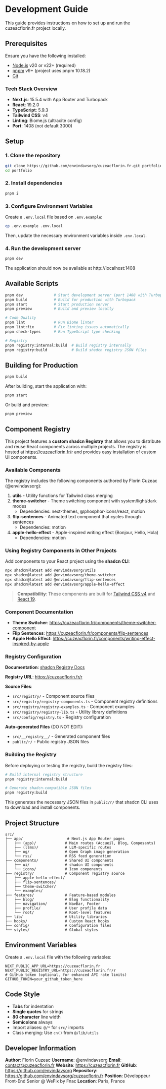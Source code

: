 # Development Guide

This guide provides instructions on how to set up and run the cuzeacflorin.fr project locally.

## Prerequisites

Ensure you have the following installed:

- [Node.js](https://nodejs.org/) v20 or v22+ (required)
- [pnpm](https://pnpm.io/) v9+ (project uses pnpm 10.18.2)
- [Git](https://git-scm.com/)

### Tech Stack Overview

- **Next.js**: 15.5.4 with App Router and Turbopack
- **React**: 19.2.0
- **TypeScript**: 5.9.3
- **Tailwind CSS**: v4
- **Linting**: Biome.js (ultracite config)
- **Port**: 1408 (not default 3000)

## Setup

### 1. Clone the repository

```bash
git clone https://github.com/envindavsorg/cuzeacflorin.fr.git portfolio
cd portfolio
```

### 2. Install dependencies

```bash
pnpm i
```

### 3. Configure Environment Variables

Create a `.env.local` file based on `.env.example`:

```bash
cp .env.example .env.local
```

Then, update the necessary environment variables inside `.env.local`.

### 4. Run the development server

```bash
pnpm dev
```

The application should now be available at http://localhost:1408

## Available Scripts

```bash
pnpm dev              # Start development server (port 1408 with Turbopack)
pnpm build            # Build for production with Turbopack
pnpm start            # Start production server
pnpm preview          # Build and preview locally

# Code Quality
pnpm lint             # Run Biome linter
pnpm lint:fix         # Fix linting issues automatically
pnpm check-types      # Run TypeScript type checking

# Registry
pnpm registry:internal:build  # Build registry internally
pnpm registry:build           # Build shadcn registry JSON files
```

## Building for Production

```bash
pnpm build
```

After building, start the application with:

```bash
pnpm start
```

Or build and preview:

```bash
pnpm preview
```

## Component Registry

This project features a **custom shadcn Registry** that allows you to distribute and reuse React components across multiple projects. The registry is hosted at https://cuzeacflorin.fr/r and provides easy installation of custom UI components.

### Available Components

The registry includes the following components authored by Florin Cuzeac (@envindavsorg):

1. **utils** - Utility functions for Tailwind class merging
2. **theme-switcher** - Theme switching component with system/light/dark modes
   - Dependencies: next-themes, @phosphor-icons/react, motion
3. **flip-sentences** - Animated text component that cycles through sentences
   - Dependencies: motion
4. **apple-hello-effect** - Apple-inspired writing effect (Bonjour, Hello, Hola)
   - Dependencies: motion

### Using Registry Components in Other Projects

Add components to your React project using the **shadcn CLI**:

```bash
npx shadcn@latest add @envindavsorg/utils
npx shadcn@latest add @envindavsorg/theme-switcher
npx shadcn@latest add @envindavsorg/flip-sentences
npx shadcn@latest add @envindavsorg/apple-hello-effect
```

> **Compatibility**: These components are built for [Tailwind CSS v4](https://tailwindcss.com/blog/tailwindcss-v4) and [React 19](https://react.dev/blog/2024/12/05/react-19).

### Component Documentation

- **Theme Switcher**: https://cuzeacflorin.fr/components/theme-switcher-component
- **Flip Sentences**: https://cuzeacflorin.fr/components/flip-sentences
- **Apple Hello Effect**: https://cuzeacflorin.fr/components/writing-effect-inspired-by-apple

### Registry Configuration

**Documentation**: [shadcn Registry Docs](https://ui.shadcn.com/docs/registry)

**Registry URL**: https://cuzeacflorin.fr/r

**Source Files**:
- `src/registry/` - Component source files
- `src/registry/registry-components.ts` - Component registry definitions
- `src/registry/registry-examples.ts` - Component examples
- `src/registry/registry-lib.ts` - Utility library definitions
- `src/config/registry.ts` - Registry configuration

**Auto-generated Files** (DO NOT EDIT):
- `src/__registry__/` - Generated component files
- `public/r/` - Public registry JSON files

### Building the Registry

Before deploying or testing the registry, build the registry files:

```bash
# Build internal registry structure
pnpm registry:internal:build

# Generate shadcn-compatible JSON files
pnpm registry:build
```

This generates the necessary JSON files in `public/r/` that shadcn CLI uses to download and install components.

## Project Structure

```
src/
├── app/                    # Next.js App Router pages
│   ├── (app)/             # Main routes (Accueil, Blog, Composants)
│   ├── (llms)/            # LLM-specific routes
│   ├── og/                # Open Graph image generation
│   └── rss/               # RSS feed generation
├── components/            # Shared UI components
│   ├── ui/                # shadcn UI components
│   └── icons/             # Icon components
├── registry/              # Component registry source
│   ├── apple-hello-effect/
│   ├── flip-sentences/
│   ├── theme-switcher/
│   └── examples/
├── features/              # Feature-based modules
│   ├── blog/              # Blog functionality
│   ├── navigation/        # NavBar, Footer
│   ├── profile/           # User profile data
│   └── root/              # Root-level features
├── lib/                   # Utility libraries
├── hooks/                 # Custom React hooks
├── config/                # Configuration files
└── styles/                # Global styles
```

## Environment Variables

Create a `.env.local` file with the following variables:

```env
NEXT_PUBLIC_APP_URL=https://cuzeacflorin.fr
NEXT_PUBLIC_REGISTRY_URL=https://cuzeacflorin.fr/r
# GitHub token (optional, for enhanced API rate limits)
GITHUB_TOKEN=your_github_token_here
```

## Code Style

- **Tabs** for indentation
- **Single quotes** for strings
- **80 character** line width
- **Semicolons** always
- Import aliases: `@/*` for `src/` imports
- Class merging: Use `cn()` from `@/lib/utils`

## Developer Information

**Author**: Florin Cuzeac
**Username**: @envindavsorg
**Email**: contact@cuzeacflorin.fr
**Website**: https://cuzeacflorin.fr
**GitHub**: https://github.com/envindavsorg
**Repository**: https://github.com/envindavsorg/cuzeacflorin.fr
**Position**: Développeur Front-End Senior @ WeFix by Fnac
**Location**: Paris, France
